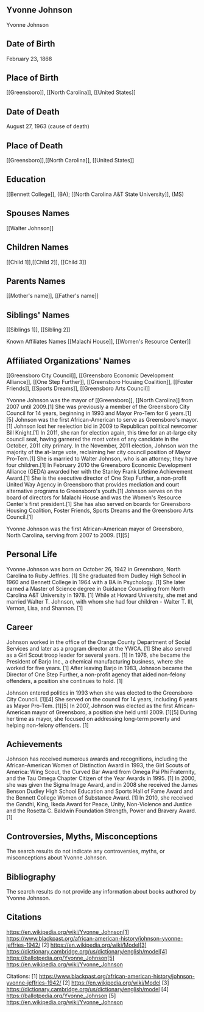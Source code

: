 ## Yvonne Johnson
Yvonne Johnson 

## Date of Birth
February 23, 1868

## Place of Birth
[[Greensboro]], [[North Carolina]], [[United States]]

## Date of Death
August 27, 1963 (cause of death)

## Place of Death
[[Greensboro]],[[North Carolina]], [[United States]]

## Education
[[Bennett College]], (BA); [[North Carolina A&T State University]], (MS)

## Spouses Names
[[Walter Johnson]]

## Children Names
[[Child 1]],[[Child 2]], [[Child 3]]

## Parents Names
[[Mother's name]], [[Father's name]]

## Siblings' Names
[[Siblings 1]], [[Sibling 2]]

Known Affiliates Names
[[Malachi House]],
[[Women's Resource Center]]

## Affiliated Organizations' Names
[[Greensboro City Council]], [[Greensboro Economic Development Alliance]], [[One Step Further]], [[Greensboro Housing Coalition]], [[Foster Friends]], [[Sports Dreams]], [[Greensboro Arts Council]]

Yvonne Johnson was the mayor of [[Greensboro]], [[North Carolina]] from 2007 until 2009.[1] She was previously a member of the Greensboro City Council for 14 years, beginning in 1993 and Mayor Pro-Tem for 6 years.[1][5] Johnson was the first African-American to serve as Greensboro's mayor.[1] Johnson lost her reelection bid in 2009 to Republican political newcomer Bill Knight.[1] In 2011, she ran for election again, this time for an at-large city council seat, having garnered the most votes of any candidate in the October, 2011 city primary. In the November, 2011 election, Johnson won the majority of the at-large vote, reclaiming her city council position of Mayor Pro-Tem.[1] She is married to Walter Johnson, who is an attorney; they have four children.[1] In February 2010 the Greensboro Economic Development Alliance (GEDA) awarded her with the Stanley Frank Lifetime Achievement Award.[1] She is the executive director of One Step Further, a non-profit United Way Agency in Greensboro that provides mediation and court alternative programs to Greensboro's youth.[1] Johnson serves on the board of directors for Malachi House and was the Women's Resource Center's first president.[1] She has also served on boards for Greensboro Housing Coalition, Foster Friends, Sports Dreams and the Greensboro Arts Council.[1]

Yvonne Johnson was the first African-American mayor of Greensboro, North Carolina, serving from 2007 to 2009. [1][5]

## Personal Life
Yvonne Johnson was born on October 26, 1942 in Greensboro, North Carolina to Ruby Jeffries. [1] She graduated from Dudley High School in 1960 and Bennett College in 1964 with a BA in Psychology. [1] She later earned a Master of Science degree in Guidance Counseling from North Carolina A&T University in 1978. [1] While at Howard University, she met and married Walter T. Johnson, with whom she had four children - Walter T. III, Vernon, Lisa, and Shannon. [1]

## Career
Johnson worked in the office of the Orange County Department of Social Services and later as a program director at the YWCA. [1] She also served as a Girl Scout troop leader for several years. [1] In 1976, she became the President of Barjo Inc., a chemical manufacturing business, where she worked for five years. [1] After leaving Barjo in 1983, Johnson became the Director of One Step Further, a non-profit agency that aided non-felony offenders, a position she continues to hold. [1]

Johnson entered politics in 1993 when she was elected to the Greensboro City Council. [1][4] She served on the council for 14 years, including 6 years as Mayor Pro-Tem. [1][5] In 2007, Johnson was elected as the first African-American mayor of Greensboro, a position she held until 2009. [1][5] During her time as mayor, she focused on addressing long-term poverty and helping non-felony offenders. [1] 

## Achievements
Johnson has received numerous awards and recognitions, including the African-American Women of Distinction Award in 1993, the Girl Scouts of America: Wing Scout, the Curved Bar Award from Omega Psi Phi Fraternity, and the Tau Omega Chapter Citizen of the Year Awards in 1995. [1] In 2000, she was given the Sigma Image Award, and in 2008 she received the James Benson Dudley High School Education and Sports Hall of Fame Award and the Bennett College Women of Substance Award. [1] In 2010, she received the Gandhi, King, Ikeda Award for Peace, Unity, Non-Violence and Justice and the Rosetta C. Baldwin Foundation Strength, Power and Bravery Award. [1]

## Controversies, Myths, Misconceptions
The search results do not indicate any controversies, myths, or misconceptions about Yvonne Johnson.

## Bibliography
The search results do not provide any information about books authored by Yvonne Johnson.

## Citations 
https://en.wikipedia.org/wiki/Yvonne_Johnson[1] https://www.blackpast.org/african-american-history/johnson-yvonne-jeffries-1942/
[2] https://en.wikipedia.org/wiki/Model[3] https://dictionary.cambridge.org/us/dictionary/english/model[4] https://ballotpedia.org/Yvonne_Johnson[5] https://en.wikipedia.org/wiki/Yvonne_Johnson

Citations:
[1] https://www.blackpast.org/african-american-history/johnson-yvonne-jeffries-1942/
[2] https://en.wikipedia.org/wiki/Model
[3] https://dictionary.cambridge.org/us/dictionary/english/model
[4] https://ballotpedia.org/Yvonne_Johnson
[5] https://en.wikipedia.org/wiki/Yvonne_Johnson